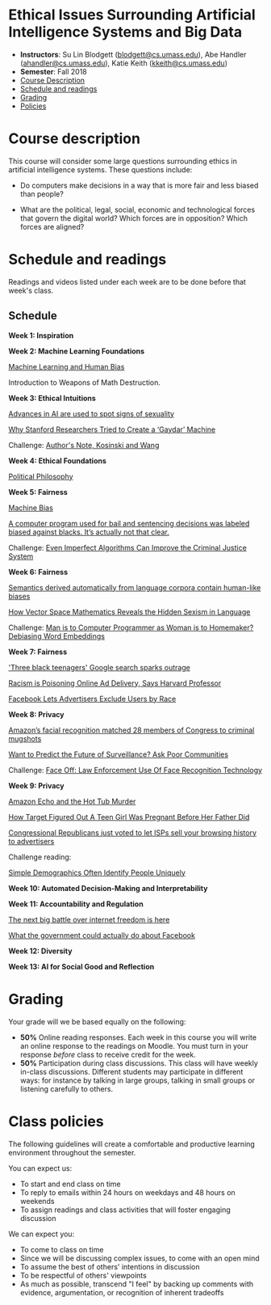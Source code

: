 Ethical Issues Surrounding Artificial Intelligence Systems and Big Data
==========

- **Instructors**: Su Lin Blodgett (blodgett@cs.umass.edu), Abe Handler (ahandler@cs.umass.edu), Katie Keith (kkeith@cs.umass.edu)
- **Semester**: Fall 2018
- [Course Description](#description)
- [Schedule and readings](#schedule)
- [Grading](#grading)
- [Policies](#policies)

# Course description
<a name="description"/>

This course will consider some large questions surrounding ethics in artificial intelligence systems. These questions include:

- Do computers make decisions in a way that is more fair and less biased than people?

- What are the political, legal, social, economic and technological forces that govern the digital world? Which forces are in opposition? Which forces are aligned?

# Schedule and readings
<a name="readings"/>

Readings and videos listed under each week are to be done before that week's class.

## Schedule

**Week 1: Inspiration**

**Week 2: Machine Learning Foundations**

[Machine Learning and Human Bias](https://www.youtube.com/watch?v=59bMh59JQDo)

Introduction to Weapons of Math Destruction.

**Week 3: Ethical Intuitions**

[Advances in AI are used to spot signs of sexuality](https://www.economist.com/science-and-technology/2017/09/09/advances-in-ai-are-used-to-spot-signs-of-sexuality)

[Why Stanford Researchers Tried to Create a ‘Gaydar’ Machine](https://www.nytimes.com/2017/10/09/science/stanford-sexual-orientation-study.html)

Challenge: [Author's Note, Kosinski and Wang](https://docs.google.com/document/d/11oGZ1Ke3wK9E3BtOFfGfUQuuaSMR8AO2WfWH3aVke6U)

**Week 4: Ethical Foundations**

[Political Philosophy](https://TODO)

**Week 5: Fairness**

[Machine Bias](https://www.propublica.org/article/machine-bias-risk-assessments-in-criminal-sentencing)

[A computer program used for bail and sentencing decisions was labeled biased against blacks. It’s actually not that clear.](https://www.washingtonpost.com/news/monkey-cage/wp/2016/10/17/can-an-algorithm-be-racist-our-analysis-is-more-cautious-than-propublicas/)

Challenge: [Even Imperfect Algorithms Can Improve the Criminal Justice System](https://www.nytimes.com/2017/12/20/upshot/algorithms-bail-criminal-justice-system.html)

**Week 6: Fairness**

[Semantics derived automatically from language corpora contain human-like biases](http://science.sciencemag.org/content/356/6334/183/tab-pdf)

[How Vector Space Mathematics Reveals the Hidden Sexism in Language](https://www.technologyreview.com/s/602025/how-vector-space-mathematics-reveals-the-hidden-sexism-in-language/)

Challenge: [Man is to Computer Programmer as Woman is to Homemaker? Debiasing Word Embeddings](https://arxiv.org/pdf/1607.06520.pdf)

**Week 7: Fairness**

['Three black teenagers' Google search sparks outrage](https://www.usatoday.com/story/tech/news/2016/06/09/google-image-search-three-black-teenagers-three-white-teenagers/85648838/)

[Racism is Poisoning Online Ad Delivery, Says Harvard Professor](https://www.technologyreview.com/s/510646/racism-is-poisoning-online-ad-delivery-says-harvard-professor/)

[Facebook Lets Advertisers Exclude Users by Race](https://www.propublica.org/article/facebook-lets-advertisers-exclude-users-by-race)

**Week 8: Privacy**

[Amazon’s facial recognition matched 28 members of Congress to criminal mugshots](https://github.com/sblodgett/ai-ethics/blob/master/readings/privacy/recognition.pdf)

[Want to Predict the Future of Surveillance? Ask Poor Communities](https://github.com/sblodgett/ai-ethics/blob/master/readings/privacy/future_of_surveillance.pdf)

Challenge: [Face Off: Law Enforcement Use Of Face Recognition Technology](https://github.com/sblodgett/ai-ethics/blob/master/readings/privacy/face-off-report-1b.pdf)

**Week 9: Privacy**

[Amazon Echo and the Hot Tub Murder](https://github.com/sblodgett/ai-ethics/blob/master/readings/privacy/Echo.pdf)

[How Target Figured Out A Teen Girl Was Pregnant Before Her Father Did
](https://github.com/sblodgett/ai-ethics/blob/master/readings/privacy/Target.pdf)

[Congressional Republicans just voted to let ISPs sell your browsing history to advertisers
](https://github.com/sblodgett/ai-ethics/blob/master/readings/privacy/VoxISPs.pdf)

Challenge reading:

[Simple Demographics Often Identify People Uniquely](https://dataprivacylab.org/projects/identifiability/paper1.pdf)

**Week 10: Automated Decision-Making and Interpretability**

**Week 11: Accountability and Regulation**

[The next big battle over internet freedom is here](https://www.vox.com/policy-and-politics/2018/4/23/17237640/fosta-sesta-section-230-internet-freedom)

[What the government could actually do about Facebook](https://www.vox.com/policy-and-politics/2018/4/10/17208322/facebook-mark-zuckerberg-congress-testimony-regulation)

**Week 12: Diversity**

**Week 13: AI for Social Good and Reflection**

# Grading
<a name="grading"/>

Your grade will we be based equally on the following:

- **50%** Online reading responses. Each week in this course you will write an online response to the readings on Moodle. You must turn in your response *before* class to receive credit for the week. 
- **50%** Participation during class discussions. This class will have weekly in-class discussions. Different students may participate in different ways: for instance by talking in large groups, talking in small groups or listening carefully to others.

# Class policies
<a name="policies"/>

The following guidelines will create a comfortable and productive learning environment throughout the semester.

You can expect us:
- To start and end class on time
- To reply to emails within 24 hours on weekdays and 48 hours on weekends
- To assign readings and class activities that will foster engaging discussion


We can expect you:
- To come to class on time
- Since we will be discussing complex issues, to come with an open mind
- To assume the best of others' intentions in discussion
- To be respectful of others' viewpoints
- As much as possible, transcend "I feel" by backing up comments with evidence, argumentation, or recognition of inherent tradeoffs
